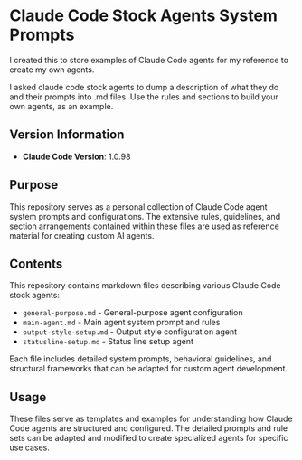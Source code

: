 # Claude Code Stock Agents System Prompts
 
I created this to store examples of Claude Code agents for my reference to create my own agents.

I asked claude code stock agents to dump a description of what they do and their prompts into .md files. Use the rules and sections to build your own agents, as an example. 

## Version Information

- **Claude Code Version**: 1.0.98

## Purpose

This repository serves as a personal collection of Claude Code agent system prompts and configurations. The extensive rules, guidelines, and section arrangements contained within these files are used as reference material for creating custom AI agents.

## Contents

This repository contains markdown files describing various Claude Code stock agents:

- `general-purpose.md` - General-purpose agent configuration
- `main-agent.md` - Main agent system prompt and rules
- `output-style-setup.md` - Output style configuration agent
- `statusline-setup.md` - Status line setup agent

Each file includes detailed system prompts, behavioral guidelines, and structural frameworks that can be adapted for custom agent development.

## Usage

These files serve as templates and examples for understanding how Claude Code agents are structured and configured. The detailed prompts and rule sets can be adapted and modified to create specialized agents for specific use cases.

